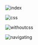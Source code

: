 ![index](https://user-images.githubusercontent.com/69709596/166119745-3c434ad7-790c-47f7-a00a-68a9408a4e23.png)


![css](https://user-images.githubusercontent.com/69709596/166119739-0f1db544-2183-4097-b9f3-81a698876014.png)


![withoutcss](https://user-images.githubusercontent.com/69709596/166119735-1aaaf374-5551-435f-a91f-f3af69ca2256.jpg)


![navigating](https://user-images.githubusercontent.com/69709596/166119730-ad93fea8-7806-478a-8667-b10326c6e1eb.png)










